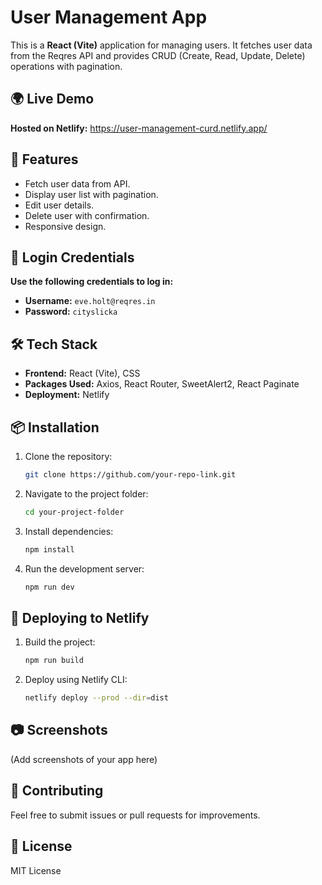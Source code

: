 # User Management App

This is a **React (Vite)** application for managing users. It fetches user data from the Reqres API and provides CRUD (Create, Read, Update, Delete) operations with pagination.

## 🌍 Live Demo

**Hosted on Netlify:** https://user-management-curd.netlify.app/

## 🚀 Features

- Fetch user data from API.
- Display user list with pagination.
- Edit user details.
- Delete user with confirmation.
- Responsive design.

## 🔑 Login Credentials

**Use the following credentials to log in:**

- **Username:** `eve.holt@reqres.in`
- **Password:** `cityslicka`

## 🛠 Tech Stack

- **Frontend:** React (Vite), CSS
- **Packages Used:** Axios, React Router, SweetAlert2, React Paginate
- **Deployment:** Netlify

## 📦 Installation

1. Clone the repository:
   ```sh
   git clone https://github.com/your-repo-link.git
   ```
2. Navigate to the project folder:
   ```sh
   cd your-project-folder
   ```
3. Install dependencies:
   ```sh
   npm install
   ```
4. Run the development server:
   ```sh
   npm run dev
   ```

## 🚀 Deploying to Netlify

1. Build the project:
   ```sh
   npm run build
   ```
2. Deploy using Netlify CLI:
   ```sh
   netlify deploy --prod --dir=dist
   ```

## 📷 Screenshots

(Add screenshots of your app here)

## 🤝 Contributing

Feel free to submit issues or pull requests for improvements.

## 📜 License

MIT License
